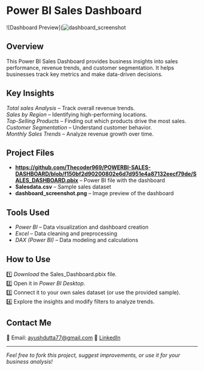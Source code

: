 # Power BI Sales Dashboard  

![Dashboard Preview](![dashboard_screenshot](https://github.com/user-attachments/assets/7325c98f-49d4-4cea-a60e-8c1847acf711)

## Overview  
This Power BI Sales Dashboard provides business insights into sales performance, revenue trends, and customer segmentation. It helps businesses track key metrics and make data-driven decisions.  

## Key Insights  
*Total sales Analysis* – Track overall revenue trends.  
*Sales by Region* – Identifying high-performing locations.  
*Top-Selling Products* – Finding out which products drive the most sales.  
*Customer Segmentation* – Understand customer behavior.  
*Monthly Sales Trends* – Analyze revenue growth over time.  

## Project Files  
- **https://github.com/Thecoder969/POWERBI-SALES-DASHBOARD/blob/f150bf2d90200802e6d7d951e4a87132eecf79de/SALES_DASHBOARD.pbix** – Power BI file with the dashboard  
- **Salesdata.csv** – Sample sales dataset  
- **dashboard_screenshot.png** – Image preview of the dashboard  

## Tools Used  
- *Power BI* – Data visualization and dashboard creation  
- *Excel* – Data cleaning and preprocessing  
- *DAX (Power BI)* – Data modeling and calculations  

## How to Use  
1️⃣ *Download* the Sales_Dashboard.pbix file.  
2️⃣ Open it in *Power BI Desktop*.  
3️⃣ Connect it to your own sales dataset (or use the provided sample).  
4️⃣ Explore the insights and modify filters to analyze trends.  

## Contact Me  
📧 Email: ayushdutta77@gmail.com 
🔗 [LinkedIn](https://www.linkedin.com/in/ayush-dutta-9020b6323?utm_source=share&utm_campaign=share_via&utm_content=profile&utm_medium=ios_app)

---

*Feel free to fork this project, suggest improvements, or use it for your business analysis!*
